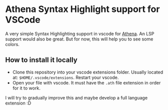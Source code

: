 # Athena Syntax Highlight support for VSCode

A very simple Syntax Highlighting support in vscode for [Athena](http://www.proofcentral.org/athena/).
An LSP support would also be great. But for now, this will help you to see some colors.

## How to install it locally
- Clone this repository into your vscode extensions folder. Usually located at: `$HOME/.vscode/extensions`. Restart your vscode.
- Open your file with vscode. It must have the `.ath` file extension in order for it to work.

I will try to gradually improve this and maybe develop a full language extension :D

